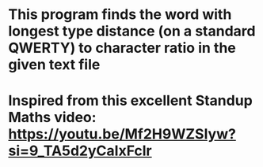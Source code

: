 # This program finds the word with longest type distance (on a standard QWERTY) to character ratio in the given text file
# Inspired from this excellent Standup Maths video: https://youtu.be/Mf2H9WZSIyw?si=9_TA5d2yCaIxFclr
